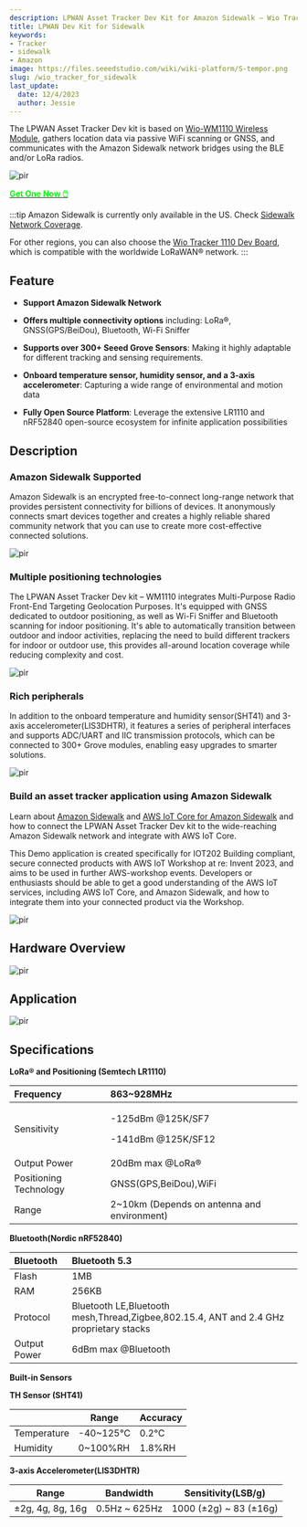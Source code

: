```yaml
---
description: LPWAN Asset Tracker Dev Kit for Amazon Sidewalk – Wio Tracker 1110
title: LPWAN Dev Kit for Sidewalk
keywords:
- Tracker
- sidewalk
- Amazon
image: https://files.seeedstudio.com/wiki/wiki-platform/S-tempor.png
slug: /wio_tracker_for_sidewalk
last_update:
  date: 12/4/2023
  author: Jessie
---
```


The LPWAN Asset Tracker Dev kit is based on [Wio-WM1110 Wireless Module](https://www.seeedstudio.com/Wio-WM1110-Module-LR1110-and-nRF52840-p-5676.html), gathers location data via passive WiFi scanning or GNSS, and communicates with the Amazon Sidewalk network bridges using the BLE and/or LoRa radios.

<p style={{textAlign: 'center'}}><img src="https://files.seeedstudio.com/wiki/SenseCAP/Sidewalk_Kit/sidewalk-kit.png" alt="pir" width={800} height="auto" /></p>

<div class="get_one_now_container" style={{textAlign: 'center'}}>
    <a class="get_one_now_item" href="https://www.seeedstudio.com/LPWAN-Asset-Tracker-Dev-kit-WM1110-p-5846.html">
            <strong><span><font color={'FFFFFF'} size={"4"}> Get One Now 🖱️</font></span></strong>
    </a>
</div>




:::tip
Amazon Sidewalk is currently only available in the US. Check [Sidewalk Network Coverage](https://coverage.sidewalk.amazon/).

For other regions, you can also choose the [Wio Tracker 1110 Dev Board](https://www.seeedstudio.com/Wio-Tracker-1110-Dev-Board-p-5799.html), which is compatible with the worldwide LoRaWAN® network.
:::






## Feature

* **Support Amazon Sidewalk Network**

* **Offers multiple connectivity options** including: LoRa®, GNSS(GPS/BeiDou), Bluetooth, Wi-Fi Sniffer

* **Supports over 300+ Seeed Grove Sensors**: Making it highly adaptable for different tracking and sensing requirements.

* **Onboard temperature sensor, humidity sensor, and a 3-axis accelerometer**: Capturing a wide range of environmental and motion data

* **Fully Open Source Platform**: Leverage the extensive LR1110 and nRF52840 open-source ecosystem for infinite application possibilities


## Description

### Amazon Sidewalk Supported

Amazon Sidewalk is an encrypted free-to-connect long-range network that provides persistent connectivity for billions of devices. It anonymously connects smart devices together and creates a highly reliable shared community network that you can use to create more cost-effective connected solutions.

<p style={{textAlign: 'center'}}><img src="https://files.seeedstudio.com/wiki/SenseCAP/Sidewalk_Kit/sidewalk-kit.png" alt="pir" width={800} height="auto" /></p>


### Multiple positioning technologies

The LPWAN Asset Tracker Dev kit – WM1110 integrates Multi-Purpose Radio Front-End Targeting Geolocation Purposes. It's equipped with GNSS dedicated to outdoor positioning, as well as Wi-Fi Sniffer and Bluetooth scanning for indoor positioning. It's able to automatically transition between outdoor and indoor activities, replacing the need to build different trackers for indoor or outdoor use, this provides all-around location coverage while reducing complexity and cost.

<p style={{textAlign: 'center'}}><img src="https://wdcdn.qpic.cn/MTY4ODg1NTkyNTI4NTEwNA_234601_twY1xjCUq9Z8yoYu_1701143222?w=2032&h=1070&type=image/png" alt="pir" width={800} height="auto" /></p>


### Rich peripherals

In addition to the onboard temperature and humidity sensor(SHT41) and 3-axis accelerometer(LIS3DHTR), it features a series of peripheral interfaces and supports ADC/UART and IIC transmission protocols, which can be connected to 300+ Grove modules, enabling easy upgrades to smarter solutions.

<p style={{textAlign: 'center'}}><img src="https://wdcdn.qpic.cn/MTY4ODg1NTkyNTI4NTEwNA_639823_3yeu0eTFcW0f2AHj_1701143279?w=1802&h=844&type=image/png" alt="pir" width={800} height="auto" /></p>

### Build an asset tracker application using Amazon Sidewalk

Learn about [Amazon Sidewalk](https://www.amazon.com/Amazon-Sidewalk/b?ie=UTF8&node=21328123011) and [AWS IoT Core for Amazon Sidewalk](https://docs.aws.amazon.com/iot/latest/developerguide/iot-sidewalk.html) and how to connect the LPWAN Asset Tracker Dev kit to the wide-reaching Amazon Sidewalk network and integrate with AWS IoT Core.

This Demo application is created specifically for IOT202 Building compliant, secure connected products with AWS IoT Workshop at re: Invent 2023, and aims to be used in further AWS-workshop events. Developers or enthusiasts should be able to get a good understanding of the AWS IoT services, including AWS IoT Core, and Amazon Sidewalk, and how to integrate them into your connected product via the Workshop.

<p style={{textAlign: 'center'}}><img src="https://wdcdn.qpic.cn/MTY4ODg1NTkyNTI4NTEwNA_817803_KG4rJQIohMMzPyR4_1701150525?w=1370&h=798&type=image/png" alt="pir" width={800} height="auto" /></p>


## Hardware Overview

<p style={{textAlign: 'center'}}><img src="https://wdcdn.qpic.cn/MTY4ODg1NTkyNTI4NTEwNA_19830_N9NXJqFu1LJ_Rku__1700122819?w=1608&h=1060&type=image/png" alt="pir" width={800} height="auto" /></p>


## Application


<p style={{textAlign: 'center'}}><img src="https://wdcdn.qpic.cn/MTY4ODg1NTkyNTI4NTEwNA_419290_B_TS3XqgFv7LnMbQ_1700474791?w=1752&h=858&type=image/png" alt="pir" width={800} height="auto" /></p>




## Specifications


**LoRa® and Positioning (Semtech LR1110)**

|Frequency|863~928MHz|
| :- | :- |
|Sensitivity|<p>-125dBm @125K/SF7</p><p>-141dBm @125K/SF12</p>|
|Output Power|20dBm max @LoRa®|
|Positioning Technology|GNSS(GPS,BeiDou),WiFi|
|Range|2~10km (Depends on antenna and environment)|



**Bluetooth(Nordic nRF52840)**

|Bluetooth|Bluetooth 5.3|
| :- | :- |
|Flash|1MB|
|RAM|256KB|
|Protocol|Bluetooth LE,Bluetooth mesh,Thread,Zigbee,802.15.4, ANT and 2.4 GHz proprietary stacks|
|Output Power|6dBm max @Bluetooth|

**Built-in Sensors**

**TH Sensor (SHT41)**

|  | Range | Accuracy |
| -------- | -------- | -------- |
|Temperature  | -40~125°C |0.2°C|
| Humidity | 0~100%RH |1.8%RH|



**3-axis Accelerometer(LIS3DHTR)**

| Range | Bandwidth | Sensitivity(LSB/g) |
| -------- | -------- | -------- | 
| ±2g, 4g, 8g, 16g | 0.5Hz ~ 625Hz |1000 (±2g) ~ 83 (±16g)
